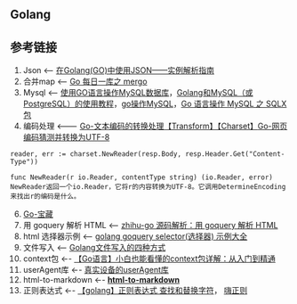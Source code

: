 Golang
------

参考链接
----

1.  Json <-- [在Golang(GO)中使用JSON——实例解析指南](https://juejin.cn/post/7068173256896806948)
2.  合并map <-- [Go 每日一库之 mergo](https://zhuanlan.zhihu.com/p/112806927)
3.  Mysql <-- [使用GO语言操作MySQL数据库](https://zhuanlan.zhihu.com/p/159266823)，[Golang和MySQL（或PostgreSQL）的使用教程](https://juejin.cn/post/7124915326394826782)，[go操作MySQL](https://topgoer.com/%E6%95%B0%E6%8D%AE%E5%BA%93%E6%93%8D%E4%BD%9C/go%E6%93%8D%E4%BD%9Cmysql/)，[Go 语言操作 MySQL 之 SQLX 包](https://zhuanlan.zhihu.com/p/157480094)
4.  编码处理 <--- [Go-文本编码的转换处理【Transform】【Charset】](https://blog.csdn.net/gaoluhua/article/details/109128154)​[Go-网页编码猜测并转换为UTF-8](https://pkg.go.dev/golang.org/x/net/html/charset)

```text-x-go
reader, err := charset.NewReader(resp.Body, resp.Header.Get("Content-Type"))

func NewReader(r io.Reader, contentType string) (io.Reader, error)
NewReader返回一个io.Reader，它将r的内容转换为UTF-8。它调用DetermineEncoding来找出r的编码是什么。
```

6.  [Go-宝藏](https://www.topgoer.com/)
7.  用 goquery 解析 HTML <-- [zhihu-go 源码解析：用 goquery 解析 HTML](https://liyangliang.me/posts/2016/03/zhihu-go-insight-parsing-html-with-goquery/)
8.  html 选择器示例 <-- [golang goquery selector(选择器) 示例大全](https://cloud.tencent.com/developer/article/1196783)
9.  文件写入 <-- [Golang文件写入的四种方式](https://studygolang.com/articles/29182)
10.  context包 ←- [【Go语言】小白也能看懂的context包详解：从入门到精通](https://segmentfault.com/a/1190000040917752)
11.  userAgent库 ←- [真实设备的userAgent库](https://github.com/zwpro/user-agents)
12.  html-to-markdown ←- [**html-to-markdown**](https://pkg.go.dev/github.com/JohannesKaufmann/html-to-markdown#section-readme)
13.  正则表达式 ←- [【golang】正则表达式 查找和替换字符](https://blog.csdn.net/sphinx1122/article/details/86360427)， [嗨正则](https://hiregex.com/)

‍